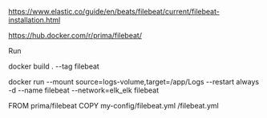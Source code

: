 https://www.elastic.co/guide/en/beats/filebeat/current/filebeat-installation.html 

https://hub.docker.com/r/prima/filebeat/

Run

docker build . --tag filebeat

docker run --mount source=logs-volume,target=/app/Logs --restart always -d --name filebeat --network=elk_elk filebeat

FROM prima/filebeat
COPY my-config/filebeat.yml /filebeat.yml